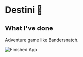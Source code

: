 
# Destini 🤔

## What I've done

Adventure game like Bandersnatch.

![Finished App](https://github.com/londonappbrewery/Images/blob/master/Destini.gif)

